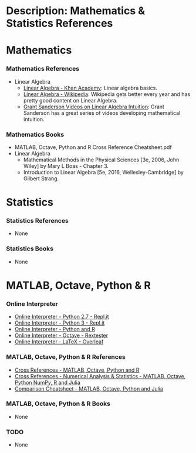 # Description: Mathematics & Statistics References

Mathematics
===========
### Mathematics References
* Linear Algebra
    - [Linear Algebra - Khan Academy](https://www.khanacademy.org/math/linear-algebra): Linear algebra basics.
    - [Linear Algebra - Wikipedia](https://en.wikipedia.org/wiki/Linear_algebra): Wikipedia gets better every year and has pretty good content on Linear Algebra.
    - [Grant Sanderson Videos on Linear Algebra Intuition](http://www.3blue1brown.com): Grant Sanderson has a great series of videos developing mathematical intuition.

### Mathematics Books
* MATLAB, Octave, Python and R Cross Reference Cheatsheet.pdf
* Linear Algebra
    - Mathematical Methods in the Physical Sciences [3e, 2006, John Wiley] by Mary L Boas - Chapter 3.
    - Introduction to Linear Algebra [5e, 2016, Wellesley-Cambridge] by Gilbert Strang.

Statistics
==========
### Statistics References
* None

### Statistics Books
* None

MATLAB, Octave, Python & R
==========================
### Online Interpreter
* [Online Interpreter - Python 2.7 - Repl.it](https://repl.it/languages/python)
* [Online Interpreter - Python 3 - Repl.it](https://repl.it/languages/python3)
* [Online Interpreter - Python and R](https://cdn.datacamp.com/dcl-react-prod/example.html)
* [Online Interpreter - Octave - Rextester](http://rextester.com/l/octave_online_compiler)
* [Online Interpreter - LaTeX - Overleaf](https://www.overleaf.com/project)

### MATLAB, Octave, Python & R References
* [Cross References - MATLAB, Octave, Python and R](http://mathesaurus.sourceforge.net/matlab-python-xref.pdf)
* [Cross References - Numerical Analysis & Statistics - MATLAB, Octave, Python NumPy, R and Julia](http://hyperpolyglot.org/numerical-analysis)
* [Comparison Cheatsheet - MATLAB, Octave, Python and Julia](https://cheatsheets.quantecon.org/)

### MATLAB, Octave, Python & R Books
* None

### TODO
* None
